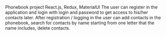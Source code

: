 Phonebook project 
React.js, Redux, MaterialUI
The user can register in the application and login with login and password to get access to his/her contacts later.
After registration / logging in the user can add contacts in the phonebook, search for contacts by name starting from one letter that the name includes, delete contacts.
